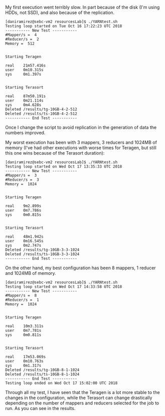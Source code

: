 My first execution went terribly slow. In part because of the disk (I'm using HDDs, not SSD), and also because of the replication.

	[daniramirez@sebc-vm2 resourcesLab]$ ./YARNtest.sh
	Testing loop started on Tue Oct 16 17:22:23 UTC 2018
	----------- New Test -----------
	#Mapper/s =  4
	#Reducer/s =  2
	Memory =  512


	Starting Teragen

	real    21m57.416s
	user    0m10.315s
	sys     0m1.397s


	Starting Terasort

	real    87m50.191s
	user    0m21.114s
	sys     0m4.628s
	Deleted /results/tg-10GB-4-2-512
	Deleted /results/ts-10GB-4-2-512
	----------- End Test -----------


Once I change the script to avoid replication in the generation of data the numbers improved.

My worst execution has been with 3 mappers, 3 reducers and 1024MB of memory (I've had other executions with worse times for Teragen, but still this one wins because of the Terasort duration):

	[daniramirez@sebc-vm2 resourcesLab]$ ./YARNtest.sh
	Testing loop started on Wed Oct 17 13:35:33 UTC 2018
	----------- New Test -----------
	#Mapper/s =  3
	#Reducer/s =  3
	Memory =  1024


	Starting Teragen

	real    9m2.899s
	user    0m7.786s
	sys     0m0.815s


	Starting Terasort

	real    48m1.942s
	user    0m16.545s
	sys     0m2.747s
	Deleted /results/tg-10GB-3-3-1024
	Deleted /results/ts-10GB-3-3-1024
	----------- End Test -----------

On the other hand, my best configuration has been 8 mappers, 1 reducer and 1024MB of memory.

	[daniramirez@sebc-vm2 resourcesLab]$ ./YARNtest.sh
	Testing loop started on Wed Oct 17 14:33:58 UTC 2018
	----------- New Test -----------
	#Mapper/s =  8
	#Reducer/s =  1
	Memory =  1024


	Starting Teragen

	real    10m3.311s
	user    0m7.781s
	sys     0m0.811s


	Starting Terasort

	real    17m53.069s
	user    0m10.763s
	sys     0m1.317s
	Deleted /results/tg-10GB-8-1-1024
	Deleted /results/ts-10GB-8-1-1024
	----------- End Test -----------
	Testing loop ended on Wed Oct 17 15:02:00 UTC 2018

Through all my test, I have seen that the Teragen is a lot more stable to the changes in the configuration, while the Terasort can change drastically depending on the number of mappers and reducers selected for the job to run. As you can see in the results.